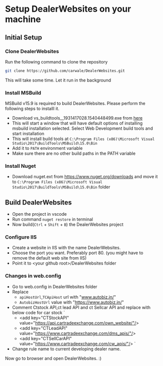 # Setup DealerWebsites on your machine
## Initial Setup

### Clone DealerWebsites
Run the following command to clone the repository
```bash
git clone https://github.com/carwale/DealerWebsites.git
```
This will take some time. Let it run in the background

### Install MSBuild
MSBuild v15.9 is required to build DealerWebsites. Please perform the following steps to installl it.

- Download vs_buildtools__1931417028.1540448499.exe from [here](https://drive.google.com/file/d/1jIKC_JCgiWbyg-3pbGMpmvGOAMt_rF9U/view?usp=sharing)
- This will start a window that will have default options of installing msbuild installation selected. Select Web Development build tools and start installation
- This will install build tools at `C:\Program Files (x86)\Microsoft Visual Studio\2017\BuildTools\MSBuild\15.0\Bin`
- Add it to `PATH` environment variable
- Make sure there are no other build paths in the PATH variable


### Install Nuget
- Download nuget.ext from https://www.nuget.org/downloads and move it to `C:\Program Files (x86)\Microsoft Visual Studio\2017\BuildTools\MSBuild\15.0\Bin` folder

## Build DealerWebsites
- Open the project in vscode
- Run command `nuget restore` in terminal
- Now build(`Ctrl` + `Shift` + `B`) the DealerWebsites project
  
### Configure IIS
- Create a website in IIS with the name DealerWebsites.
- Choose the port you want. Preferably port 80. (you might have to remove the default web site from IIS)
- Point it to &lt;your github root&gt;/DealerWebsites folder

### Changes in web.config
- Go to web.config in DealerWebsites folder
- Replace 
    - `apiHostUrl`,`TCApiHost` url with "www.autobiz.in/"
    - `AutobizHostUrl` value with "https://www.autobiz.in/"
- Comment Ctstock API,ct lead API and ct Sellcar API and replace with below code for car stock
    `
    - &lt;add key="CTStockAPI" value="https://api.cartradeexchange.com/own_website/"/&gt;
    - &lt;add key="CTLeadAPI" value="https://www.cartradeexchange.com/dms_apis/"/&gt;
    - &lt;add key="CTSellCarAPI" value="https://www.cartradeexchange.com/cw_apis/"/&gt;
    `
- Change rule name to current developing dealer name.


Now go to browser and open DealerWebsites. :) 
